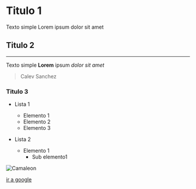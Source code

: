# Titulo 1
Texto simple Lorem ipsum dolor sit amet

## Titulo 2
-------------------------------------------------
Texto simple **Lorem** ipsum *dolor sit amet*
> Calev Sanchez

### Titulo 3
* Lista 1
  * Elemento 1
  * Elemento 2
  * Elemento 3

* Lista 2
  * Elemento 1
    * Sub elemento1
    
![Camaleon](https://image.freepik.com/vector-gratis/ilustracion-icono-vector-logotipo-camaleon_7688-969.jpg)

[ir a google](www.google.com)
